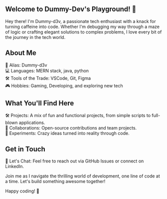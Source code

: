 ## Welcome to Dummy-Dev's Playground! 🎉

Hey there! I'm Dummy-d3v, a passionate tech enthusiast with a knack for turning caffeine into code. Whether I'm debugging my way through a maze of logic or crafting elegant solutions to complex problems, I love every bit of the journey in the tech world.

## About Me

👾 Alias: Dummy-d3v  
💻 Languages: MERN stack, java, python  
🛠 Tools of the Trade: VSCode, Git, Figma  
🎮 Hobbies: Gaming, Developing, and exploring new tech
<!--🌱 Currently Learning: Machine Learning, Rust-->  

## What You'll Find Here

🛠️ Projects: A mix of fun and functional projects, from simple scripts to full-blown applications.  
🤝 Collaborations: Open-source contributions and team projects.  
🧪 Experiments: Crazy ideas turned into reality through code.

## Get in Touch

💬 Let's Chat: Feel free to reach out via GitHub Issues or connect on LinkedIn.

Join me as I navigate the thrilling world of development, one line of code at a time. Let's build something awesome together!

Happy coding! 🚀

<!--## Connect with me-->
<!--📧 Email: [email here](mailto:dummy.dev@example.com)-->
